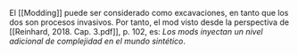 El [[Modding]] puede ser considerado como excavaciones, en tanto que los dos son procesos invasivos. Por tanto, el mod visto desde la perspectiva de [[Reinhard, 2018. Cap. 3.pdf]], p. 102, es:
	*Los mods inyectan un nivel adicional de complejidad en el mundo sintético*.
	